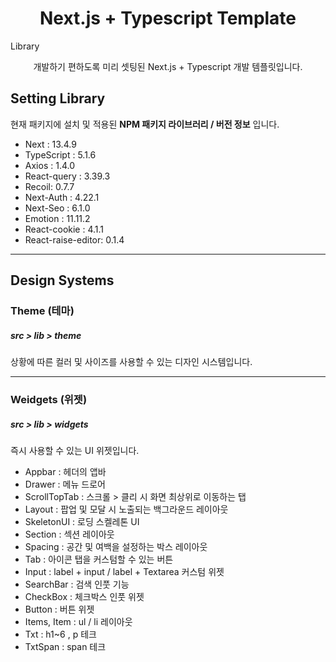 # <div align="center">

<h1 align="center">Next.js + Typescript Template</h1>Library

<p align="center">
개발하기 편하도록 미리 셋팅된 Next.js + Typescript 개발 템플릿입니다.
</p>
</div>

## Setting Library

현재 패키지에 설치 및 적용된 **NPM 패키지 라이브러리 / 버전 정보** 입니다.

- Next : 13.4.9
- TypeScript : 5.1.6
- Axios : 1.4.0
- React-query : 3.39.3
- Recoil: 0.7.7
- Next-Auth : 4.22.1
- Next-Seo : 6.1.0
- Emotion : 11.11.2
- React-cookie : 4.1.1
- React-raise-editor: 0.1.4

---

## Design Systems

### Theme (테마)

##### src > lib > theme

상황에 따른 컬러 및 사이즈를 사용할 수 있는 디자인 시스템입니다.

---

### Weidgets (위젯)

##### src > lib > widgets

즉시 사용할 수 있는 UI 위젯입니다.

- Appbar : 헤더의 앱바
- Drawer : 메뉴 드로어
- ScrollTopTab : 스크롤 > 클리 시 화면 최상위로 이동하는 탭
- Layout : 팝업 및 모달 시 노출되는 백그라운드 레이아웃
- SkeletonUI : 로딩 스켈레톤 UI
- Section : 섹션 레이아웃
- Spacing : 공간 및 여백을 설정하는 박스 레이아웃
- Tab : 아이콘 탭을 커스텀할 수 있는 버튼
- Input : label + input / label + Textarea 커스텀 위젯
- SearchBar : 검색 인풋 기능
- CheckBox : 체크박스 인풋 위젯
- Button : 버튼 위젯
- Items, Item : ul / li 레이아웃
- Txt : h1~6 , p 테크
- TxtSpan : span 테크
